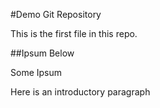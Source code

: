 #Demo Git Repository

This is the first file in this repo.

##Ipsum Below

Some Ipsum

Here is an introductory paragraph
